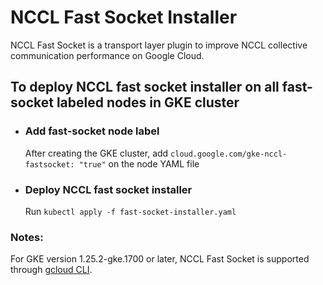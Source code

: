 # NCCL Fast Socket Installer
NCCL Fast Socket is a transport layer plugin to improve NCCL collective
communication performance on Google Cloud.


## To deploy NCCL fast socket installer on all fast-socket labeled nodes in GKE cluster
- ### Add fast-socket node label 
  After creating the GKE cluster, add
 `cloud.google.com/gke-nccl-fastsocket: "true"` on the node YAML file
- ### Deploy NCCL fast socket installer
  Run `kubectl apply -f fast-socket-installer.yaml`

### Notes:
For GKE version 1.25.2-gke.1700 or later, NCCL Fast Socket is supported through
[gcloud CLI](https://cloud.google.com/kubernetes-engine/docs/how-to/nccl-fast-socket).

